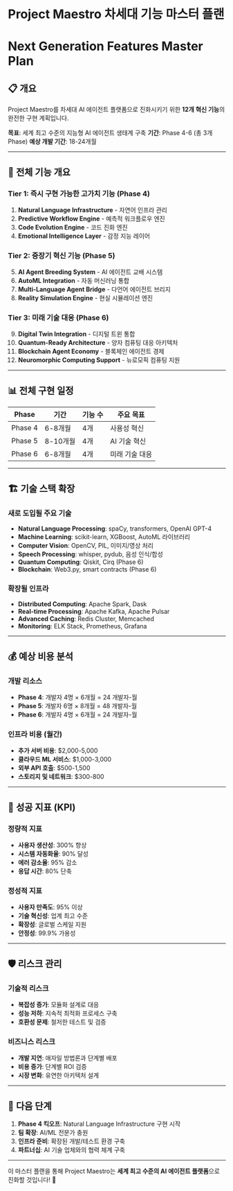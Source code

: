 # Project Maestro 차세대 기능 마스터 플랜
# Next Generation Features Master Plan

## 📋 개요

Project Maestro를 차세대 AI 에이전트 플랫폼으로 진화시키기 위한 **12개 혁신 기능**의 완전한 구현 계획입니다.

**목표**: 세계 최고 수준의 지능형 AI 에이전트 생태계 구축
**기간**: Phase 4-6 (총 3개 Phase)
**예상 개발 기간**: 18-24개월

---

## 🎯 전체 기능 개요

### Tier 1: 즉시 구현 가능한 고가치 기능 (Phase 4)
1. **Natural Language Infrastructure** - 자연어 인프라 관리
2. **Predictive Workflow Engine** - 예측적 워크플로우 엔진
3. **Code Evolution Engine** - 코드 진화 엔진
4. **Emotional Intelligence Layer** - 감정 지능 레이어

### Tier 2: 중장기 혁신 기능 (Phase 5)
5. **AI Agent Breeding System** - AI 에이전트 교배 시스템
6. **AutoML Integration** - 자동 머신러닝 통합
7. **Multi-Language Agent Bridge** - 다언어 에이전트 브리지
8. **Reality Simulation Engine** - 현실 시뮬레이션 엔진

### Tier 3: 미래 기술 대응 (Phase 6)
9. **Digital Twin Integration** - 디지털 트윈 통합
10. **Quantum-Ready Architecture** - 양자 컴퓨팅 대응 아키텍처
11. **Blockchain Agent Economy** - 블록체인 에이전트 경제
12. **Neuromorphic Computing Support** - 뉴로모픽 컴퓨팅 지원

---

## 📊 전체 구현 일정

| Phase | 기간 | 기능 수 | 주요 목표 |
|-------|------|---------|-----------|
| Phase 4 | 6-8개월 | 4개 | 사용성 혁신 |
| Phase 5 | 8-10개월 | 4개 | AI 기술 혁신 |
| Phase 6 | 6-8개월 | 4개 | 미래 기술 대응 |

---

## 🏗️ 기술 스택 확장

### 새로 도입될 주요 기술
- **Natural Language Processing**: spaCy, transformers, OpenAI GPT-4
- **Machine Learning**: scikit-learn, XGBoost, AutoML 라이브러리
- **Computer Vision**: OpenCV, PIL, 이미지/영상 처리
- **Speech Processing**: whisper, pydub, 음성 인식/합성
- **Quantum Computing**: Qiskit, Cirq (Phase 6)
- **Blockchain**: Web3.py, smart contracts (Phase 6)

### 확장될 인프라
- **Distributed Computing**: Apache Spark, Dask
- **Real-time Processing**: Apache Kafka, Apache Pulsar
- **Advanced Caching**: Redis Cluster, Memcached
- **Monitoring**: ELK Stack, Prometheus, Grafana

---

## 💰 예상 비용 분석

### 개발 리소스
- **Phase 4**: 개발자 4명 × 6개월 = 24 개발자-월
- **Phase 5**: 개발자 6명 × 8개월 = 48 개발자-월  
- **Phase 6**: 개발자 4명 × 6개월 = 24 개발자-월

### 인프라 비용 (월간)
- **추가 서버 비용**: $2,000-5,000
- **클라우드 ML 서비스**: $1,000-3,000
- **외부 API 호출**: $500-1,500
- **스토리지 및 네트워크**: $300-800

---

## 🎯 성공 지표 (KPI)

### 정량적 지표
- **사용자 생산성**: 300% 향상
- **시스템 자동화율**: 90% 달성
- **에러 감소율**: 95% 감소
- **응답 시간**: 80% 단축

### 정성적 지표
- **사용자 만족도**: 95% 이상
- **기술 혁신성**: 업계 최고 수준
- **확장성**: 글로벌 스케일 지원
- **안정성**: 99.9% 가용성

---

## 🛡️ 리스크 관리

### 기술적 리스크
- **복잡성 증가**: 모듈화 설계로 대응
- **성능 저하**: 지속적 최적화 프로세스 구축
- **호환성 문제**: 철저한 테스트 및 검증

### 비즈니스 리스크
- **개발 지연**: 애자일 방법론과 단계별 배포
- **비용 증가**: 단계별 ROI 검증
- **시장 변화**: 유연한 아키텍처 설계

---

## 🚀 다음 단계

1. **Phase 4 킥오프**: Natural Language Infrastructure 구현 시작
2. **팀 확장**: AI/ML 전문가 충원
3. **인프라 준비**: 확장된 개발/테스트 환경 구축
4. **파트너십**: AI 기술 업체와의 협력 체계 구축

---

이 마스터 플랜을 통해 Project Maestro는 **세계 최고 수준의 AI 에이전트 플랫폼**으로 진화할 것입니다! 🎉